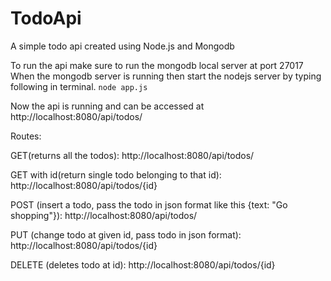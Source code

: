 # TodoApi
A simple todo api created using Node.js and Mongodb

To run the api make sure to run the mongodb local server at port 27017
When the mongodb server is running then start the nodejs server by typing following in terminal.
```node app.js```

Now the api is running and can be accessed at http://localhost:8080/api/todos/

Routes:

GET(returns all the todos): http://localhost:8080/api/todos/

GET with id(return single todo belonging to that id): http://localhost:8080/api/todos/{id}

POST (insert a todo, pass the todo in json format like this {text: "Go shopping"}): http://localhost:8080/api/todos/

PUT (change todo at given id, pass todo in json format): http://localhost:8080/api/todos/{id}

DELETE (deletes todo at id): http://localhost:8080/api/todos/{id}

